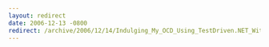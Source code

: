 ```yaml
---
layout: redirect
date: 2006-12-13 -0800
redirect: /archive/2006/12/14/Indulging_My_OCD_Using_TestDriven.NET_With_NCoverExplorer.aspx/
---
```

